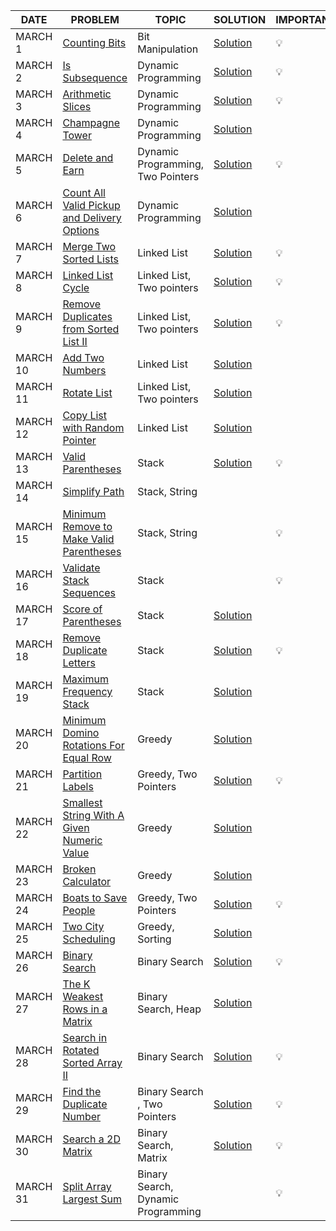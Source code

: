 |DATE|PROBLEM|TOPIC|SOLUTION|IMPORTANT|
|----|-------|-----|--------|---------|
|MARCH 1|[Counting Bits](https://leetcode.com/problems/counting-bits/)|Bit Manipulation|[Solution](https://github.com/utkarsh006/LeetCode-Grind/blob/main/MARCH%20CHALLENGES/MAR%201_Counting%20bits.cpp)|💡
|MARCH 2|[Is Subsequence](https://leetcode.com/problems/is-subsequence/)|Dynamic Programming|[Solution](https://github.com/utkarsh006/LeetCode-Grind/blob/main/MARCH%20CHALLENGES/MAR%202_Is%20subsequence.cpp)|💡
|MARCH 3|[Arithmetic Slices](https://leetcode.com/problems/arithmetic-slices/)|Dynamic Programming|[Solution](https://github.com/utkarsh006/LeetCode-Grind/blob/main/MARCH%20CHALLENGES/MAR%203_Arithmetic%20slices.cpp)|💡
|MARCH 4|[Champagne Tower](https://leetcode.com/problems/champagne-tower/)|Dynamic Programming|[Solution](https://github.com/utkarsh006/LeetCode-Grind/blob/main/MARCH%20CHALLENGES/MAR%204_Champagne%20tower.cpp)|
|MARCH 5|[Delete and Earn](https://leetcode.com/problems/delete-and-earn/)|Dynamic Programming, Two Pointers|[Solution](https://github.com/utkarsh006/LeetCode-Grind/blob/main/MARCH%20CHALLENGES/MAR%205_Delete%20%26%20Earn.cpp)|💡
|MARCH 6|[Count All Valid Pickup and Delivery Options](https://leetcode.com/problems/count-all-valid-pickup-and-delivery-options/)|Dynamic Programming|[Solution](https://github.com/utkarsh006/LeetCode-Grind/blob/main/MARCH%20CHALLENGES/MAR%206_Valid%20pickup.cpp)|
|MARCH 7|[Merge Two Sorted Lists](https://leetcode.com/problems/merge-two-sorted-lists/)|Linked List|[Solution](https://github.com/utkarsh006/LeetCode-Grind/blob/main/MARCH%20CHALLENGES/MAR%207_%20Merge%20Two%20Sorted%20Lists.cpp)|💡
|MARCH 8|[Linked List Cycle](https://leetcode.com/problems/linked-list-cycle/)|Linked List, Two pointers|[Solution](https://github.com/utkarsh006/LeetCode-Grind/blob/main/MARCH%20CHALLENGES/MAR%208_Linked%20list%20cycle.cpp)|💡
|MARCH 9|[Remove Duplicates from Sorted List II](https://leetcode.com/problems/remove-duplicates-from-sorted-list-ii/)|Linked List, Two pointers|[Solution](https://github.com/utkarsh006/LeetCode-Grind/blob/main/MARCH%20CHALLENGES/MAR%209_Remove%20Duplicates%20from%20Sorted%20List%20II.cpp)|💡
|MARCH 10|[Add Two Numbers](https://leetcode.com/problems/add-two-numbers/)|Linked List|[Solution](https://github.com/utkarsh006/LeetCode-Grind/blob/main/MARCH%20CHALLENGES/MAR%2010_Add%20two%20nos.%20as%20lists.cpp)|
|MARCH 11|[Rotate List](https://leetcode.com/problems/rotate-list/)|Linked List, Two pointers|[Solution](https://github.com/utkarsh006/LeetCode-Grind/blob/main/MARCH%20CHALLENGES/MAR%2011_Rotate%20List.cpp)|
|MARCH 12|[Copy List with Random Pointer](https://leetcode.com/problems/copy-list-with-random-pointer/)|Linked List|[Solution](https://github.com/utkarsh006/LeetCode-Grind/blob/main/MARCH%20CHALLENGES/MAR%2012_Copy%20List%20with%20Random%20Pointer.cpp)|
|MARCH 13|[Valid Parentheses](https://leetcode.com/problems/valid-parentheses/)|Stack|[Solution](https://github.com/utkarsh006/LeetCode-Grind/blob/main/MARCH%20CHALLENGES/MAR%2013_Valid%20Parentheses.cpp)|💡
|MARCH 14|[Simplify Path](https://leetcode.com/problems/simplify-path/)|Stack, String||
|MARCH 15|[Minimum Remove to Make Valid Parentheses](https://leetcode.com/problems/minimum-remove-to-make-valid-parentheses/)|Stack, String||💡
|MARCH 16|[Validate Stack Sequences](https://leetcode.com/problems/validate-stack-sequences/)|Stack||💡
|MARCH 17|[Score of Parentheses](https://leetcode.com/problems/score-of-parentheses/)|Stack|[Solution](https://github.com/utkarsh006/LeetCode-Grind/blob/main/MARCH%20CHALLENGES/MAR%2017_Score%20of%20Parentheses.cpp)|
|MARCH 18|[Remove Duplicate Letters](https://leetcode.com/problems/remove-duplicate-letters/)|Stack|[Solution](https://github.com/utkarsh006/LeetCode-Grind/blob/main/MARCH%20CHALLENGES/MAR%2018_Remove%20Duplicate%20Letters.cpp)|💡
|MARCH 19|[Maximum Frequency Stack](https://leetcode.com/problems/maximum-frequency-stack/)|Stack|[Solution](https://github.com/utkarsh006/LeetCode-Grind/blob/main/MARCH%20CHALLENGES/MAR%2019_Maximum%20Frequency%20Stack.cpp)|
|MARCH 20|[Minimum Domino Rotations For Equal Row](https://leetcode.com/problems/minimum-domino-rotations-for-equal-row/)|Greedy|[Solution](https://github.com/utkarsh006/LeetCode-Grind/blob/main/MARCH%20CHALLENGES/MAR%2020_Minimum%20Domino%20Rotations%20For%20Equal%20Row.cpp)|
|MARCH 21|[Partition Labels](https://leetcode.com/problems/partition-labels/)|Greedy, Two Pointers|[Solution](https://github.com/utkarsh006/LeetCode-Grind/blob/main/MARCH%20CHALLENGES/MAR%2021_Partition%20Labels.cpp)|💡
|MARCH 22|[Smallest String With A Given Numeric Value](https://leetcode.com/problems/smallest-string-with-a-given-numeric-value/)|Greedy|[Solution](https://github.com/utkarsh006/LeetCode-Grind/blob/main/MARCH%20CHALLENGES/MAR%2022_Smallest%20String%20With%20A%20Given%20Numeric%20Value.cpp)|
|MARCH 23|[Broken Calculator](https://leetcode.com/problems/broken-calculator/)|Greedy|[Solution](https://github.com/utkarsh006/LeetCode-Grind/blob/main/MARCH%20CHALLENGES/MAR%2023_BROKEN%20CALC.cpp)|
|MARCH 24|[Boats to Save People](https://leetcode.com/problems/boats-to-save-people/)|Greedy, Two Pointers|[Solution](https://github.com/utkarsh006/LeetCode-Grind/blob/main/MARCH%20CHALLENGES/MAR%2024_Boats%20to%20Save%20People.cpp)|💡
|MARCH 25|[Two City Scheduling](https://leetcode.com/problems/two-city-scheduling/)|Greedy, Sorting|[Solution](https://github.com/utkarsh006/LeetCode-Grind/blob/main/MARCH%20CHALLENGES/MAR%2025_Two%20City%20Scheduling.cpp)|
|MARCH 26|[Binary Search](https://leetcode.com/problems/binary-search/)|Binary Search|[Solution](https://github.com/utkarsh006/LeetCode-Grind/blob/main/MARCH%20CHALLENGES/MAR%2026_BINARY%20SEARCH.cpp)|💡
|MARCH 27|[ The K Weakest Rows in a Matrix](https://leetcode.com/problems/the-k-weakest-rows-in-a-matrix/)|Binary Search, Heap|[Solution](https://github.com/utkarsh006/LeetCode-Grind/blob/main/MARCH%20CHALLENGES/MAR%2027_The%20K%20Weakest%20Rows%20in%20a%20Matrix.cpp)|
|MARCH 28|[Search in Rotated Sorted Array II](https://leetcode.com/problems/search-in-rotated-sorted-array-ii/)|Binary Search|[Solution](https://github.com/utkarsh006/LeetCode-Grind/blob/main/MARCH%20CHALLENGES/MAR%2028_Search%20in%20Rotated%20Sorted%20Array%20II.cpp)|💡
|MARCH 29|[Find the Duplicate Number](https://leetcode.com/problems/find-the-duplicate-number/)|Binary Search , Two Pointers|[Solution](https://github.com/utkarsh006/LeetCode-Grind/blob/main/MARCH%20CHALLENGES/MAR%2029_Find%20the%20Duplicate%20Number.cpp)|💡
|MARCH 30|[Search a 2D Matrix](https://leetcode.com/problems/search-a-2d-matrix/)|Binary Search, Matrix|[Solution](https://github.com/utkarsh006/LeetCode-Grind/blob/main/MARCH%20CHALLENGES/MAR%2030_Search%20a%202d%20matrix.cpp)|💡
|MARCH 31|[Split Array Largest Sum](https://leetcode.com/problems/split-array-largest-sum/)|Binary Search, Dynamic Programming||💡

